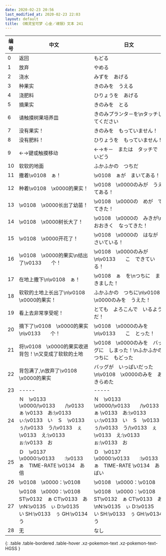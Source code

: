 ```yaml
---
date: 2020-02-23 20:56
last_modified_at: 2020-02-23 22:03
layout: default
title: 《精灵宝可梦 心金／魂银》文本 241
---
```

| 编号 | 中文 | 日文 |
| ---- | ---- | ---- |
| 0 | 返回 | もどる |
| 1 | 放弃 | やめる |
| 2 | 浇水 | みずを　あげる |
| 3 | 种果实 | きのみを　うえる |
| 4 | 浇肥料 | ひりょうを　あげる |
| 5 | 摘果实 | きのみを　とる |
| 6 | 请触摸树果培养皿 | きのみプランタ－を\nタッチしてください |
| 7 | 没有果实！ | きのみを　もっていません！ |
| 8 | 没有肥料！ | ひりょうを　もっていません！ |
| 9 | ←→键或触摸移动 | ←→キ－　または　タッチで　いどう |
| 10 | 软软的地面 | ふかふかの　つちだ |
| 11 | 撒着\v0108　ぁ！ | \v0108　ぁが　まいてある！ |
| 12 | 种着\v0108　\x0000的果实！ | \v0108　\x0000のみが　うえてある！ |
| 13 | \v0108　\x0000长出了幼苗！ | \v0108　\x0000の　めが　でてきた！ |
| 14 | \v0108　\x0000树长大了！ | \v0108　\x0000の　みきが\nおおきく　なってきた！ |
| 15 | \v0108　\x0000开花了！ | \v0108　\x0000の　はなが　さいている！ |
| 16 | \v0108　\x0000的果实\n结出了\v0133　　个！ | \v0108　\x0000のみが\n\v0133　　こ　できている！ |
| 17 | 在地上撒下\n\v0108　ぁ！ | \v0108　ぁ　を\nつちに　まきました！ |
| 18 | 软软的土地上长出了\n\v0108　\x0000的果实！ | ふかふかの　つちに\n\v0108　\x0000のみを　うえた！ |
| 19 | 看上去非常享受呢！ | とても　よろこんで　いるようだ！ |
| 20 | 摘下了\v0108　\x0000的果实\n\v0133　　个！ | \v0108　\x0000のみを\n\v0133　　こ　とった！ |
| 21 | 将\v0108　\x0000的果实收进背包！\n又变成了软软的土地 | \v0108　\x0000のみを　バッグに　しまった！\nふかふかの　つちに　もどった |
| 22 | 背包满了,\n放弃了\v0108　\x0000的果实 | バッグが　いっぱいだった\n\v0108　\x0000のみを　あきらめた |
| 23 | ----- | ----- |
| 24 | Ｎ　\v0133　\x0000/\v0133　　/\v0133　ぁ \v0133　あ:\v0133　ぃ:\v0133　い　Ｓ　\v0133　ぅ/\v0133　う/\v0133　ぇ \v0133　え:\v0133　ぉ:\v0133　お | Ｎ　\v0133　\x0000/\v0133　　/\v0133　ぁ \v0133　あ:\v0133　ぃ:\v0133　い　Ｓ　\v0133　ぅ/\v0133　う/\v0133　ぇ \v0133　え:\v0133　ぉ:\v0133　お |
| 25 | Ｄ　\v0137　\x0000:\v0133　　:\v0133　ぁ　TIME-RATE \v0134　あ倍 | Ｄ　\v0137　\x0000:\v0133　　:\v0133　ぁ　TIME-RATE \v0134　あばい |
| 26 | \v0108　\x0000：\v0108　　 | \v0108　\x0000：\v0108　　 |
| 27 | \v0108　\x0000：\v0108　　 ST\v0132　ぁ CT\v0133　あ\nN:\v0135　ぃ D:\v0135　い SH:\v0133　ぅ GH:\v0134　う | \v0108　\x0000：\v0108　　 ST\v0132　ぁ CT\v0133　あ\nN:\v0135　ぃ D:\v0135　い SH:\v0133　ぅ GH:\v0134　う |
| 28 | 无 | なし |
{: .table .table-bordered .table-hover .xz-pokemon-text .xz-pokemon-text-HGSS }